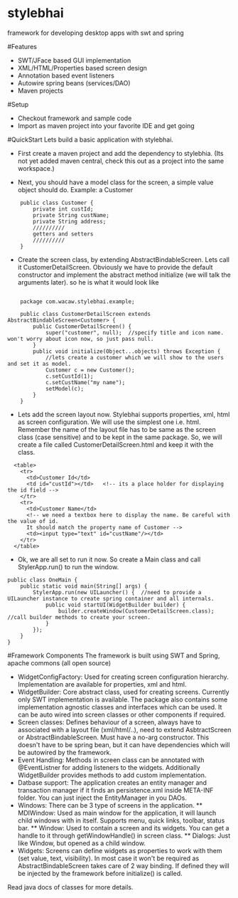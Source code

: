 # stylebhai
framework for developing desktop apps with swt and spring

#Features
* SWT/JFace based GUI implementation
* XML/HTML/Properties based screen design
* Annotation based event listeners
* Autowire spring beans (services/DAO)
* Maven projects

#Setup
* Checkout framework and sample code
* Import as maven project into your favorite IDE and get going

#QuickStart
Lets build a basic application with stylebhai.
* First create a maven project and add the dependency to stylebhia. (Its not yet added maven central, check this out as a project into the same workspace.)

* Next, you should have a model class for the screen, a simple value object should do. Example: a Customer
```
	public class Customer {
		private int custId;
		private String custName;
		private String address;
		//////////
		getters and setters
		//////////
	}
```
* Create the screen class, by extending AbstractBindableScreen<T>. Lets call it CustomerDetailScreen.
Obviously we have to provide the default constructor and implement the abstract method initialize (we will talk the arguments later).
so he is what it would look like
```
	
	package com.wacaw.stylebhai.example;
	
	public class CustomerDetailScreen extends AbstractBindableScreen<Customer> {
		public CustomerDetailScreen() {
			super("customer", null);  //specify title and icon name. won't worry about icon now, so just pass null.
		}
		public void initialize(Object...objects) throws Exception {
			//lets create a customer which we will show to the users and set it as model.
			Customer c = new Customer();
			c.setCustId(1);
			c.setCustName("my name");
			setModel(c); 
		}
	}
```
* Lets add the screen layout now. Stylebhai supports properties, xml, html as screen configuration. We will use the simplest one i.e. html. Remember the name of the layout file has to be same as the screen class (case sensitive) and
to be kept in the same package. So, we will create a file called CustomerDetailScreen.html and keep it with the class.
```
  <table>
    <tr>
      <td>Customer Id</td>
      <td id="custId"></td>   <!-- its a place holder for displaying the id field -->
    </tr>
    <tr>
      <td>Customer Name</td>
      <!-- we need a textbox here to display the name. Be careful with the value of id. 
      It should match the property name of Customer -->
      <td><input type="text" id="custName"/></td> 
    </tr>
  </table>    
```

* Ok, we are all set to run it now. So create a Main class and call StylerApp.run() to run the window.

```
public class OneMain {
	public static void main(String[] args) {
		StylerApp.run(new UILauncher() {  //need to provide a UILauncher instance to create spring container and all internals.
			public void startUI(WidgetBuilder builder) {
				builder.createWindow(CustomerDetailScreen.class); //call builder methods to create your screen.
			}
		});
	}
}

```

#Framework Components
The framework is built using SWT and Spring, apache commons (all open source)
* WidgetConfigFactory: Used for creating screen configuration hierarchy. Implementation are available for properties, xml and html.
* WidgetBuilder: Core abstract class, used for creating screens. Currently only SWT implementation is available. The package also contains some implementation agnostic classes and interfaces which can be used. It can be auto wired into screen classes or other components if required.
* Screen classes: Defines behaviour of a screen, always have to associated with a layout file (xml/html/..), need to extend AsbtractScreen or AbstractBindableScreen. Must have a no-arg constructor. This doesn't have to be spring bean, but it can have dependencies which will be autowired by the framework.
* Event Handling: Methods in screen class can be annotated with @EventListner for adding listeners to the widgets. Additionally WidgetBuilder provides methods to add custom implementation.
* Datbase support: The application creates an entity manager and transaction manager if it finds an persistence.xml inside META-INF folder. You can just inject the EntityManager in you DAOs.
* Windows: There can be 3 type of screens in the application.
	** MDIWindow: Used as main window for the application, it will launch child windows with in itself. Supports menu, quick links, toolbar, status bar.
	** Window: Used to contain a screen and its widgets. You can get a handle to it through getWindowHandle() in screen class.
	** Dialogs: Just like Window, but opened as a child window.
* Widgets: Screens can define widgets as properties to work with them (set value, text, visibility). In most case it won't be required as AbstractBindableScreen takes care of 2 way binding. If defined they will be injected by the framework before initialize() is called.

Read java docs of classes for more details.